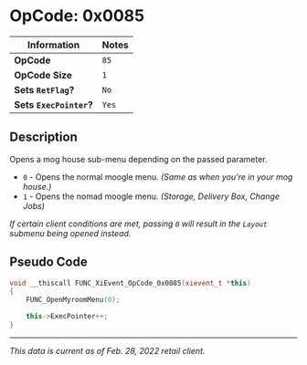 # OpCode: 0x0085

| Information               | Notes |
|---                        |---    |
| **OpCode**                | `85`  |
| **OpCode Size**           | `1`   |
| **Sets `RetFlag`?**       | `No`  |
| **Sets `ExecPointer`?**   | `Yes` |

## Description

Opens a mog house sub-menu depending on the passed parameter.

  * `0` - Opens the normal moogle menu. _(Same as when you're in your mog house.)_
  * `1` - Opens the nomad moogle menu. _(Storage, Delivery Box, Change Jobs)_

_If certain client conditions are met, passing `0` will result in the `Layout` submenu being opened instead._

## Pseudo Code

```cpp
void __thiscall FUNC_XiEvent_OpCode_0x0085(xievent_t *this)
{
    FUNC_OpenMyroomMenu(0);

    this->ExecPointer++;
}
```

---

_This data is current as of Feb. 28, 2022 retail client._